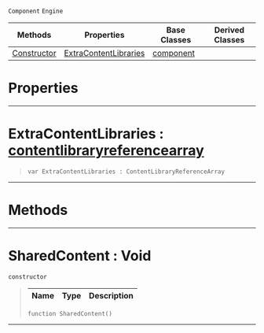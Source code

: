  `Component` `Engine`



|Methods|Properties|Base Classes|Derived Classes|
|---|---|---|---|
|[ Constructor](https://github.com/zeroengineteam/ZeroDocs/blob/master/code_reference/class_reference/sharedcontent.markdown#sharedcontent-void)|[ ExtraContentLibraries](https://github.com/zeroengineteam/ZeroDocs/blob/master/code_reference/class_reference/sharedcontent.markdown#extracontentlibraries-ze)|[component](https://github.com/zeroengineteam/ZeroDocs/blob/master/code_reference/class_reference/component.markdown)| |


 #  Properties


---  
 #  ExtraContentLibraries : [contentlibraryreferencearray](https://github.com/zeroengineteam/ZeroDocs/blob/master/code_reference/class_reference/contentlibraryreferencearray.markdown)

> 
> ``` lang=cpp, name=Nada
> var ExtraContentLibraries : ContentLibraryReferenceArray


---  
 #  Methods


---  
 #  SharedContent : Void

 `constructor`

> 
> |Name|Type|Description|
> |---|---|---|
> ``` lang=cpp, name=Nada
> function SharedContent()
> ``` 


---  
 

 